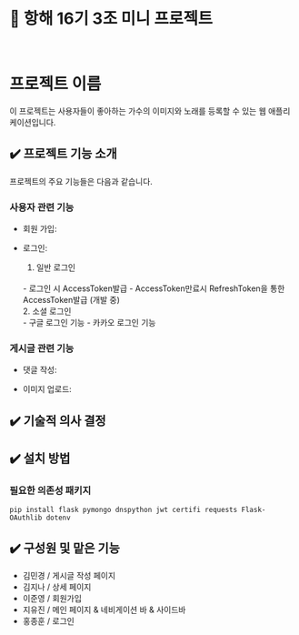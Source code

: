 # 🚢 항해 16기 3조 미니 프로젝트
</br>

# 프로젝트 이름
이 프로젝트는 사용자들이 좋아하는 가수의 이미지와 노래를 등록할 수 있는 웹 애플리케이션입니다.


## ✔️ 프로젝트 기능 소개
프로젝트의 주요 기능들은 다음과 같습니다.

### 사용자 관련 기능

- 회원 가입:
 
- 로그인:
  1. 일반 로그인
  </br>
  - 로그인 시 AccessToken발급
  - AccessToken만료시 RefreshToken을 통한 AccessToken발급 (개발 중)
  </br>
  2. 소셜 로그인
  </br>
  - 구글 로그인 기능
  - 카카오 로그인 기능

### 게시글 관련 기능

- 댓글 작성:

- 이미지 업로드:


## ✔️ 기술적 의사 결정

## ✔️ 설치 방법
### 필요한 의존성 패키지
```
pip install flask pymongo dnspython jwt certifi requests Flask-OAuthlib dotenv
```

## ✔️ 구성원 및 맡은 기능
+ 김민경 / 게시글 작성 페이지
+ 김지나 / 상세 페이지
+ 이준영 / 회원가입
+ 지유진 / 메인 페이지 & 네비게이션 바 & 사이드바
+ 홍종훈 / 로그인
